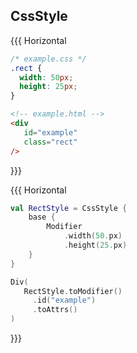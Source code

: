 ## CssStyle

{{{ Horizontal

```css 1 <html> [css]
/* example.css */
.rect {
  width: 50px;
  height: 25px;
}
```

```html 1 <html> [html]
<!-- example.html -->
<div
   id="example"
   class="rect"
/>
```

}}}

{{{ Horizontal

```kotlin 0 <kobweb> [style]
val RectStyle = CssStyle {
    base {
        Modifier
            .width(50.px)
            .height(25.px)
    }
}
```

```kotlin 0|2 <kobweb> [div]
Div(
   RectStyle.toModifier()
     .id("example")
     .toAttrs()
)
```

}}}
